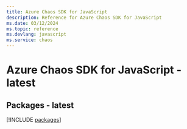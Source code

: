 ```yaml
---
title: Azure Chaos SDK for JavaScript
description: Reference for Azure Chaos SDK for JavaScript
ms.date: 03/12/2024
ms.topic: reference
ms.devlang: javascript
ms.service: chaos
---
```

# Azure Chaos SDK for JavaScript - latest
## Packages - latest
[!INCLUDE [packages](chaos-index.md)]